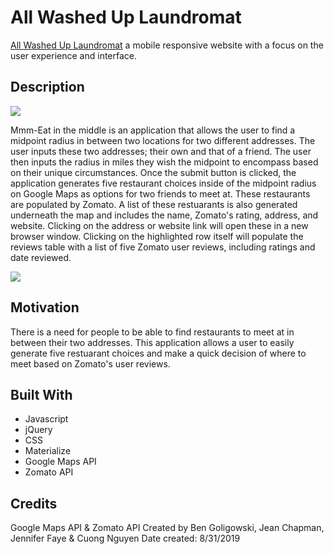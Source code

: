 # All Washed Up Laundromat

[All Washed Up Laundromat](https://jennifer0101.github.io/laundromat/) a mobile responsive website with a focus on the user experience and interface. 

## Description

![](assets/images/responsive.jpg)

Mmm-Eat in the middle is an application that allows the user to find a midpoint radius in between two locations for two different addresses. The user inputs these two addresses; their own and that of a friend. The user then inputs the radius in miles they wish the midpoint to encompass based on their unique circumstances. Once the submit button is clicked, the application generates five restaurant choices inside of the midpoint radius on Google Maps as options for two friends to meet at. These restaurants are populated by Zomato. A list of these restuarants is also generated underneath the map and includes the name, Zomato's rating, address, and website. Clicking on the address or website link will open these in a new browser window. Clicking on the highlighted row itself will populate the reviews table with a list of five Zomato user reviews, including ratings and date reviewed. 

![](assets/images/Project-1.gif)

## Motivation

There is a need for people to be able to find restaurants to meet at in between their two addresses. This application allows a user to easily generate five restuarant choices and make a quick decision of where to meet based on Zomato's user reviews. 

## Built With 

* Javascript
* jQuery
* CSS
* Materialize
* Google Maps API
* Zomato API

## Credits

Google Maps API & Zomato API 
Created by Ben Goligowski, Jean Chapman, Jennifer Faye & Cuong Nguyen 
Date created: 8/31/2019

